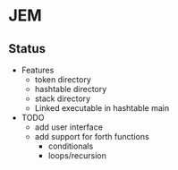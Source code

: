 # JEM
## Status
* Features
    * token directory 
    * hashtable directory
    * stack directory 
    * Linked executable in hashtable main
* TODO 
    * add user interface
    * add support for forth functions
        * conditionals
        * loops/recursion